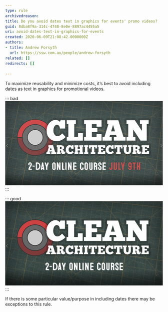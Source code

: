 ```yaml
---
type: rule
archivedreason: 
title: Do you avoid dates text in graphics for events' promo videos?
guid: 8dba8f9a-314c-4748-8e0e-8897ac4455a5
uri: avoid-dates-text-in-graphics-for-events
created: 2020-06-09T21:08:42.0000000Z
authors:
- title: Andrew Forsyth
  url: https://ssw.com.au/people/andrew-forsyth
related: []
redirects: []

---
```


To maximize reusability and minimize costs, it’s best to avoid including dates as text in graphics for promotional videos.

<!--endintro-->


::: bad  
![Figure: Bad example - dates shown as text in graphics (creates extra work to change every time)](events-dates-bad.png)  
:::


::: good  
![Figure: Good example - no dates shown as text in graphics (can be re-used without editing)](events-dates-good.png)  
:::

If there is some particular value/purpose in including dates there may be exceptions to this rule.
